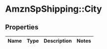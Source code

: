 # AmznSpShipping::City

## Properties
Name | Type | Description | Notes
------------ | ------------- | ------------- | -------------

